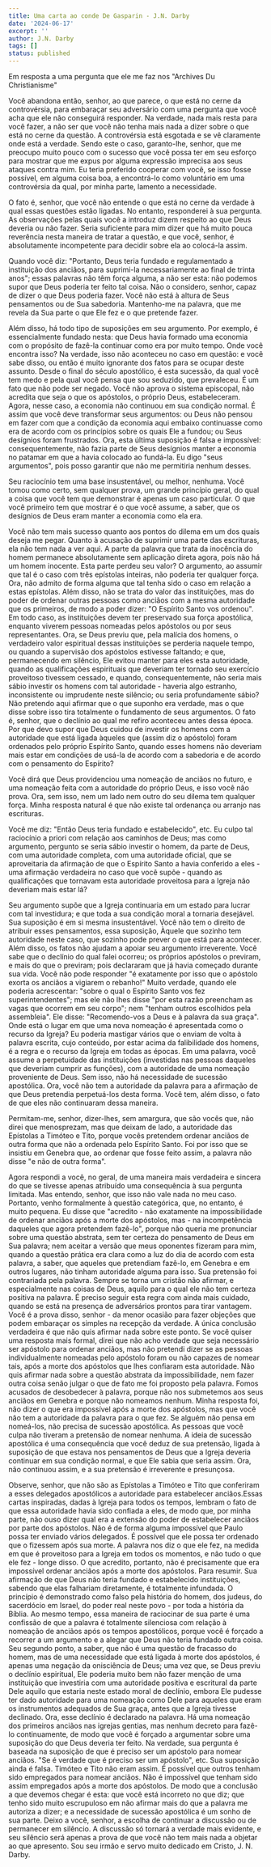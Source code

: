 ```yaml
---
title: Uma carta ao conde De Gasparin - J.N. Darby
date: '2024-06-17'
excerpt: ''
author: J.N. Darby
tags: []
status: published
---
```

Em resposta a uma pergunta que ele me faz nos \"Archives Du
Christianisme\"

Você abandona então, senhor, ao que parece, o que está no cerne da
controvérsia, para embaraçar seu adversário com uma pergunta que você
acha que ele não conseguirá responder. Na verdade, nada mais resta para
você fazer, a não ser que você não tenha mais nada a dizer sobre o que
está no cerne da questão. A controvérsia está esgotada e se vê
claramente onde está a verdade. Sendo este o caso, garanto-lhe, senhor,
que me preocupo muito pouco com o sucesso que você possa ter em seu
esforço para mostrar que me expus por alguma expressão imprecisa aos
seus ataques contra mim. Eu teria preferido cooperar com você, se isso
fosse possível, em alguma coisa boa, a encontrá-lo como voluntário em
uma controvérsia da qual, por minha parte, lamento a necessidade.

O fato é, senhor, que você não entende o que está no cerne da verdade à
qual essas questões estão ligadas. No entanto, responderei à sua
pergunta. As observações pelas quais você a introduz dizem respeito ao
que Deus deveria ou não fazer. Seria suficiente para mim dizer que há
muito pouca reverência nesta maneira de tratar a questão, e que você,
senhor, é absolutamente incompetente para decidir sobre ela ao colocá-la
assim.

Quando você diz: \"Portanto, Deus teria fundado e regulamentado a
instituição dos anciãos, para suprimi-la necessariamente ao final de
trinta anos\"; essas palavras não têm força alguma, a não ser esta: não
podemos supor que Deus poderia ter feito tal coisa. Não o considero,
senhor, capaz de dizer o que Deus poderia fazer. Você não está à altura
de Seus pensamentos ou de Sua sabedoria. Mantenho-me na palavra, que me
revela da Sua parte o que Ele fez e o que pretende fazer.

Além disso, há todo tipo de suposições em seu argumento. Por exemplo, é
essencialmente fundado nesta: que Deus havia formado uma economia com o
propósito de fazê-la continuar como era por muito tempo. Onde você
encontra isso? Na verdade, isso não aconteceu no caso em questão: e você
sabe disso, ou então é muito ignorante dos fatos para se ocupar deste
assunto. Desde o final do século apostólico, é esta sucessão, da qual
você tem medo e pela qual você pensa que sou seduzido, que prevaleceu. É
um fato que não pode ser negado. Você não aprova o sistema episcopal,
não acredita que seja o que os apóstolos, o próprio Deus, estabeleceram.
Agora, nesse caso, a economia não continuou em sua condição normal. É
assim que você deve transformar seus argumentos: ou Deus não pensou em
fazer com que a condição da economia aqui embaixo continuasse como era
de acordo com os princípios sobre os quais Ele a fundou; ou Seus
desígnios foram frustrados. Ora, esta última suposição é falsa e
impossível: consequentemente, não fazia parte de Seus desígnios manter a
economia no patamar em que a havia colocado ao fundá-la. Eu digo \"seus
argumentos\", pois posso garantir que não me permitiria nenhum desses.

Seu raciocínio tem uma base insustentável, ou melhor, nenhuma. Você
tomou como certo, sem qualquer prova, um grande princípio geral, do qual
a coisa que você tem que demonstrar é apenas um caso particular. O que
você primeiro tem que mostrar é o que você assume, a saber, que os
desígnios de Deus eram manter a economia como ela era.

Você não tem mais sucesso quanto aos pontos do dilema em um dos quais
deseja me pegar. Quanto à acusação de suprimir uma parte das escrituras,
ela não tem nada a ver aqui. A parte da palavra que trata da inocência
do homem permanece absolutamente sem aplicação direta agora, pois não há
um homem inocente. Esta parte perdeu seu valor? O argumento, ao assumir
que tal é o caso com três epístolas inteiras, não poderia ter qualquer
força. Ora, não admito de forma alguma que tal tenha sido o caso em
relação a estas epístolas. Além disso, não se trata do valor das
instituições, mas do poder de ordenar outras pessoas como anciãos com a
mesma autoridade que os primeiros, de modo a poder dizer: \"O Espírito
Santo vos ordenou\". Em todo caso, as instituições devem ter preservado
sua força apostólica, enquanto viverem pessoas nomeadas pelos apóstolos
ou por seus representantes. Ora, se Deus previu que, pela malícia dos
homens, o verdadeiro valor espiritual dessas instituições se perderia
naquele tempo, ou quando a supervisão dos apóstolos estivesse faltando;
e que, permanecendo em silêncio, Ele evitou manter para eles esta
autoridade, quando as qualificações espirituais que deveriam ter tornado
seu exercício proveitoso tivessem cessado, e quando, consequentemente,
não seria mais sábio investir os homens com tal autoridade - haveria
algo estranho, inconsistente ou imprudente neste silêncio; ou seria
profundamente sábio? Não pretendo aqui afirmar que o que suponho era
verdade, mas o que disse sobre isso tira totalmente o fundamento de seus
argumentos. O fato é, senhor, que o declínio ao qual me refiro aconteceu
antes dessa época. Por que devo supor que Deus cuidou de investir os
homens com a autoridade que está ligada àqueles que (assim diz o
apóstolo) foram ordenados pelo próprio Espírito Santo, quando esses
homens não deveriam mais estar em condições de usá-la de acordo com a
sabedoria e de acordo com o pensamento do Espírito?

Você dirá que Deus providenciou uma nomeação de anciãos no futuro, e uma
nomeação feita com a autoridade do próprio Deus, e isso você não prova.
Ora, sem isso, nem um lado nem outro do seu dilema tem qualquer força.
Minha resposta natural é que não existe tal ordenança ou arranjo nas
escrituras.

Você me diz: \"Então Deus teria fundado e estabelecido\", etc. Eu culpo
tal raciocínio a priori com relação aos caminhos de Deus; mas como
argumento, pergunto se seria sábio investir o homem, da parte de Deus,
com uma autoridade completa, com uma autoridade oficial, que se
aproveitaria da afirmação de que o Espírito Santo a havia conferido a
eles - uma afirmação verdadeira no caso que você supõe - quando as
qualificações que tornavam esta autoridade proveitosa para a Igreja não
deveriam mais estar lá?

Seu argumento supõe que a Igreja continuaria em um estado para lucrar
com tal investidura; e que toda a sua condição moral a tornaria
desejável. Sua suposição é em si mesma insustentável. Você não tem o
direito de atribuir esses pensamentos, essa suposição, Àquele que
sozinho tem autoridade neste caso, que sozinho pode prever o que está
para acontecer. Além disso, os fatos não ajudam a apoiar seu argumento
irreverente. Você sabe que o declínio do qual falei ocorreu; os próprios
apóstolos o previram, e mais do que o previram; pois declararam que já
havia começado durante sua vida. Você não pode responder \"é exatamente
por isso que o apóstolo exorta os anciãos a vigiarem o rebanho!\" Muito
verdade, quando ele poderia acrescentar: \"sobre o qual o Espírito Santo
vos fez superintendentes\"; mas ele não lhes disse \"por esta razão
preencham as vagas que ocorrem em seu corpo\"; nem \"tenham outros
escolhidos pela assembleia\". Ele disse: \"Recomendo-vos a Deus e à
palavra da sua graça\". Onde está o lugar em que uma nova nomeação é
apresentada como o recurso da Igreja? Eu poderia mastigar vários que o
enviam de volta à palavra escrita, cujo conteúdo, por estar acima da
falibilidade dos homens, é a regra e o recurso da Igreja em todas as
épocas. Em uma palavra, você assume a perpetuidade das instituições
(investidas nas pessoas daqueles que deveriam cumprir as funções), com a
autoridade de uma nomeação proveniente de Deus. Sem isso, não há
necessidade de sucessão apostólica. Ora, você não tem a autoridade da
palavra para a afirmação de que Deus pretendia perpetuá-los desta forma.
Você tem, além disso, o fato de que eles não continuaram dessa maneira.

Permitam-me, senhor, dizer-lhes, sem amargura, que são vocês que, não
direi que menosprezam, mas que deixam de lado, a autoridade das
Epístolas a Timóteo e Tito, porque vocês pretendem ordenar anciãos de
outra forma que não a ordenada pelo Espírito Santo. Foi por isso que se
insistiu em Genebra que, ao ordenar que fosse feito assim, a palavra não
disse \"e não de outra forma\".

Agora respondi a você, no geral, de uma maneira mais verdadeira e
sincera do que se tivesse apenas atribuído uma consequência à sua
pergunta limitada. Mas entendo, senhor, que isso não vale nada no meu
caso. Portanto, venho formalmente à questão categórica, que, no entanto,
é muito pequena. Eu disse que \"acredito - não exatamente na
impossibilidade de ordenar anciãos após a morte dos apóstolos, mas - na
incompetência daqueles que agora pretendem fazê-lo\", porque não queria
me pronunciar sobre uma questão abstrata, sem ter certeza do pensamento
de Deus em Sua palavra; nem aceitar a versão que meus oponentes fizeram
para mim, quando a questão prática era clara como a luz do dia de acordo
com esta palavra, a saber, que aqueles que pretendiam fazê-lo, em
Genebra e em outros lugares, não tinham autoridade alguma para isso. Sua
pretensão foi contrariada pela palavra. Sempre se torna um cristão não
afirmar, e especialmente nas coisas de Deus, aquilo para o qual ele não
tem certeza positiva na palavra. É preciso seguir esta regra com ainda
mais cuidado, quando se está na presença de adversários prontos para
tirar vantagem. Você é a prova disso, senhor - da menor ocasião para
fazer objeções que podem embaraçar os simples na recepção da verdade. A
única conclusão verdadeira é que não quis afirmar nada sobre este ponto.
Se você quiser uma resposta mais formal, direi que não acho verdade que
seja necessário ser apóstolo para ordenar anciãos, mas não pretendi
dizer se as pessoas individualmente nomeadas pelo apóstolo foram ou não
capazes de nomear tais, após a morte dos apóstolos que lhes confiaram
esta autoridade. Não quis afirmar nada sobre a questão abstrata da
impossibilidade, nem fazer outra coisa senão julgar o que de fato me foi
proposto pela palavra. Fomos acusados de desobedecer à palavra, porque
não nos submetemos aos seus anciãos em Genebra e porque não nomeamos
nenhum. Minha resposta foi, não dizer o que era impossível após a morte
dos apóstolos, mas que você não tem a autoridade da palavra para o que
fez. Se alguém não pensa em nomeá-los, não precisa de sucessão
apostólica. As pessoas que você culpa não tiveram a pretensão de nomear
nenhuma. A ideia de sucessão apostólica é uma consequência que você
deduz de sua pretensão, ligada à suposição de que estava nos pensamentos
de Deus que a Igreja deveria continuar em sua condição normal, e que Ele
sabia que seria assim. Ora, não continuou assim, e a sua pretensão é
irreverente e presunçosa.

Observe, senhor, que não são as Epístolas a Timóteo e Tito que
conferiram a esses delegados apostólicos a autoridade para estabelecer
anciãos.Essas cartas inspiradas, dadas à Igreja para todos os tempos,
lembram o fato de que essa autoridade havia sido confiada a eles, de
modo que, por minha parte, não ouso dizer qual era a extensão do poder
de estabelecer anciãos por parte dos apóstolos. Não é de forma alguma
impossível que Paulo possa ter enviado vários delegados. É possível que
ele possa ter ordenado que o fizessem após sua morte. A palavra nos diz
o que ele fez, na medida em que é proveitoso para a Igreja em todos os
momentos, e não tudo o que ele fez - longe disso. O que acredito,
portanto, não é precisamente que era impossível ordenar anciãos após a
morte dos apóstolos. Para resumir. Sua afirmação de que Deus não teria
fundado e estabelecido instituições, sabendo que elas falhariam
diretamente, é totalmente infundada. O princípio é demonstrado como
falso pela história do homem, dos judeus, do sacerdócio em Israel, do
poder real neste povo - por toda a história da Bíblia. Ao mesmo tempo,
essa maneira de raciocinar de sua parte é uma confissão de que a palavra
é totalmente silenciosa com relação à nomeação de anciãos após os tempos
apostólicos, porque você é forçado a recorrer a um argumento e a alegar
que Deus não teria fundado outra coisa. Seu segundo ponto, a saber, que
não é uma questão de fracasso do homem, mas de uma necessidade que está
ligada à morte dos apóstolos, é apenas uma negação da onisciência de
Deus; uma vez que, se Deus previu o declínio espiritual, Ele poderia
muito bem não fazer menção de uma instituição que investiria com uma
autoridade positiva e escritural da parte Dele aquilo que estaria neste
estado moral de declínio, embora Ele pudesse ter dado autoridade para
uma nomeação como Dele para aqueles que eram os instrumentos adequados
de Sua graça, antes que a Igreja tivesse declinado. Ora, esse declínio é
declarado na palavra. Há uma nomeação dos primeiros anciãos nas igrejas
gentias, mas nenhum decreto para fazê-lo continuamente, de modo que você
é forçado a argumentar sobre uma suposição do que Deus deveria ter
feito. Na verdade, sua pergunta é baseada na suposição de que é preciso
ser um apóstolo para nomear anciãos. \"Se é verdade que é preciso ser um
apóstolo\", etc. Sua suposição ainda é falsa. Timóteo e Tito não eram
assim. É possível que outros tenham sido empregados para nomear anciãos.
Não é impossível que tenham sido assim empregados após a morte dos
apóstolos. De modo que a conclusão a que devemos chegar é esta: que você
está incorreto no que diz; que tenho sido muito escrupuloso em não
afirmar mais do que a palavra me autoriza a dizer; e a necessidade de
sucessão apostólica é um sonho de sua parte. Deixo a você, senhor, a
escolha de continuar a discussão ou de permanecer em silêncio. A
discussão só tornará a verdade mais evidente, e seu silêncio será apenas
a prova de que você não tem mais nada a objetar ao que apresento. Sou
seu irmão e servo muito dedicado em Cristo, J. N. Darby.

